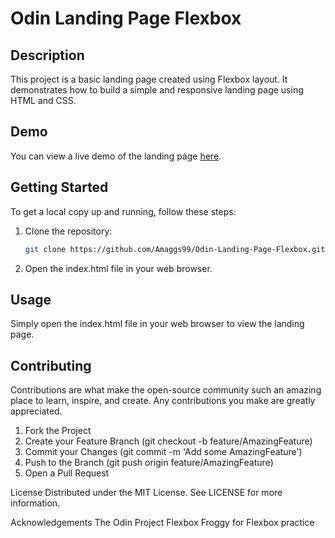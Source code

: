 # Odin Landing Page Flexbox

## Description

This project is a basic landing page created using Flexbox layout. It demonstrates how to build a simple and responsive landing page using HTML and CSS.

## Demo

You can view a live demo of the landing page [here](https://amaggs99.github.io/Odin-Landing-Page-Flexbox/).

## Getting Started

To get a local copy up and running, follow these steps:

1. Clone the repository:
   ```sh
   git clone https://github.com/Amaggs99/Odin-Landing-Page-Flexbox.git

1. Open the index.html file in your web browser.
   
## Usage
Simply open the index.html file in your web browser to view the landing page.

## Contributing
Contributions are what make the open-source community such an amazing place to learn, inspire, and create. Any contributions you make are greatly appreciated.

1. Fork the Project
2. Create your Feature Branch (git checkout -b feature/AmazingFeature)
3. Commit your Changes (git commit -m 'Add some AmazingFeature')
4. Push to the Branch (git push origin feature/AmazingFeature)
5. Open a Pull Request
   
License
Distributed under the MIT License. See LICENSE for more information.

Acknowledgements
The Odin Project
Flexbox Froggy for Flexbox practice
